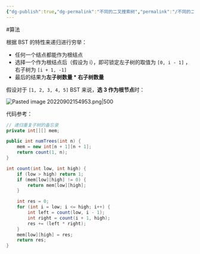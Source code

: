```yaml
---
{"dg-publish":true,"dg-permalink":"不同的二叉搜索树","permalink":"/不同的二叉搜索树/","tags":["树","二叉树","二叉搜索树"]}
---
```



#算法 

根据 BST 的特性来递归进行穷举：
- 任何一个结点都能作为根结点
- 选择一个作为根结点后（假设为 i），即可锁定左子树的取值为 `[0, i - 1]` ，右子树为 `[i + 1, -1]`
- 最后的结果为**左子树数量 * 右子树数量**

假设对于 `[1, 2, 3, 4, 5]` BST 来说，**选 3 作为根节点**时：

![Pasted image 20220902154953.png|500](/img/user/attachments/images/Pasted%20image%2020220902154953.png)

代码参考：

```java
// 递归重复子树的备忘录
private int[][] mem;

public int numTrees(int n) {
	mem = new int[n + 1][n + 1];
	return count(1, n);
}

int count(int low, int high) {
	if (low > high) return 1;
	if (mem[low][high] != 0) {
		return mem[low][high];
	}

	int res = 0;
	for (int i = low; i <= high; i++) {
		int left = count(low, i - 1);
		int right = count(i + 1, high);
		res += (left * right);
	}
	mem[low][high] = res;
	return res;
}
```